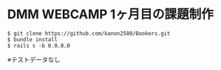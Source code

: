 # DMM WEBCAMP 1ヶ月目の課題制作

```
$ git clone https://github.com/kanon2580/Bookers.git
$ bundle install
$ rails s -b 0.0.0.0
```

※テストデータなし
